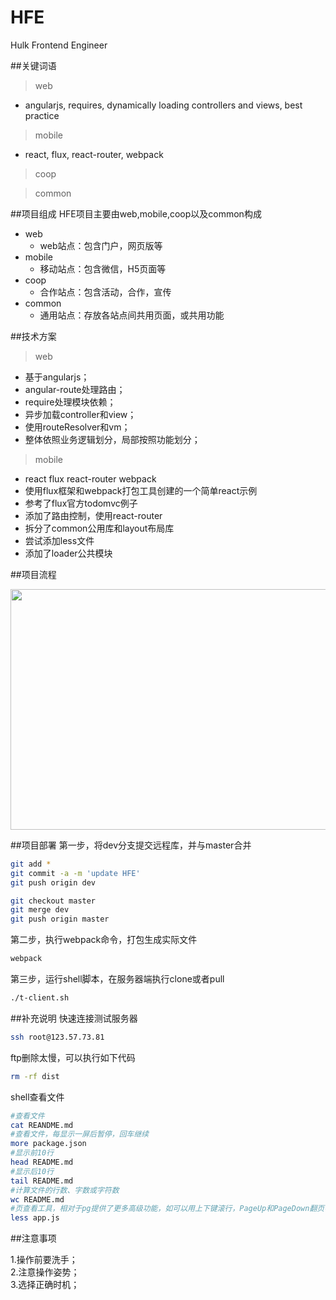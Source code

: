 # HFE
Hulk Frontend Engineer

##关键词语
> web
- angularjs, requires, dynamically loading controllers and views, best practice  

> mobile
- react, flux, react-router, webpack  

> coop  

> common

##项目组成
HFE项目主要由web,mobile,coop以及common构成
- web
	- web站点：包含门户，网页版等
- mobile 
	- 移动站点：包含微信，H5页面等
- coop 
	- 合作站点：包含活动，合作，宣传
- common 
	- 通用站点：存放各站点间共用页面，或共用功能


##技术方案
> web
- 基于angularjs；
- angular-route处理路由；
- require处理模块依赖；
- 异步加载controller和view；
- 使用routeResolver和vm；
- 整体依照业务逻辑划分，局部按照功能划分；  

> mobile
- react flux react-router webpack
- 使用flux框架和webpack打包工具创建的一个简单react示例
- 参考了flux官方todomvc例子
- 添加了路由控制，使用react-router
- 拆分了common公用库和layout布局库
- 尝试添加less文件
- 添加了loader公共模块
	
		
##项目流程
<p align="center">
  <a href="http://www.askgreenstone.com/">
    <img height="385" width="560" src="http://transfer.green-stone.cn/webDeploymentFlow.jpg">
  </a>
</p>

##项目部署 
第一步，将dev分支提交远程库，并与master合并
```sh
git add *  
git commit -a -m 'update HFE'  
git push origin dev    

git checkout master
git merge dev
git push origin master
``` 
第二步，执行webpack命令，打包生成实际文件
```sh
webpack
``` 
第三步，运行shell脚本，在服务器端执行clone或者pull
```sh
./t-client.sh
```
##补充说明
快速连接测试服务器
```sh
ssh root@123.57.73.81 
```   
ftp删除太慢，可以执行如下代码
```sh
rm -rf dist
``` 
shell查看文件
```sh
#查看文件
cat REANDME.md
#查看文件，每显示一屏后暂停，回车继续
more package.json
#显示前10行
head README.md
#显示后10行
tail README.md
#计算文件的行数、字数或字符数
wc README.md
#页查看工具，相对于pg提供了更多高级功能，如可以用上下键滚行，PageUp和PageDown翻页等
less app.js
``` 

##注意事项
> 
1.操作前要洗手；  
2.注意操作姿势；  
3.选择正确时机；  






